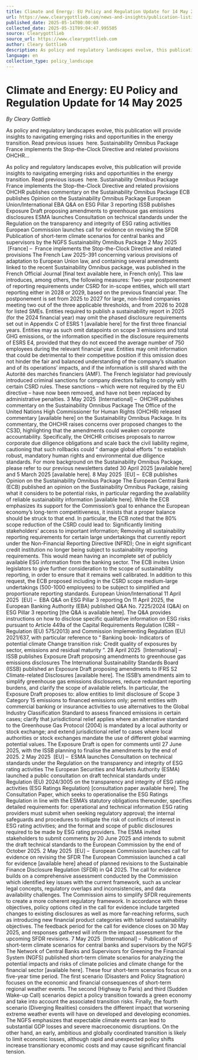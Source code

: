 ```yaml
---
title: Climate and Energy: EU Policy and Regulation Update for 14 May 2025
url: https://www.clearygottlieb.com/news-and-insights/publication-listing/climate-energy-eu-policy-regulation-update-2025-05-14
published_date: 2025-05-14T00:00:00
collected_date: 2025-05-31T09:04:47.995505
source: Clearygottlieb
source_url: https://www.clearygottlieb.com
author: Cleary Gottlieb
description: As policy and regulatory landscapes evolve, this publication will provide insights to navigating emerging risks and opportunities in the energy transition. Read previous issues  here. Sustainability Omnibus Package France implements the Stop-the-Clock Directive and related provisions OHCHR...
language: en
collection_type: policy_landscape
---
```


# Climate and Energy: EU Policy and Regulation Update for 14 May 2025

*By Cleary Gottlieb*

As policy and regulatory landscapes evolve, this publication will provide insights to navigating emerging risks and opportunities in the energy transition. Read previous issues  here. Sustainability Omnibus Package France implements the Stop-the-Clock Directive and related provisions OHCHR...

As policy and regulatory landscapes evolve, this publication will provide insights to navigating emerging risks and opportunities in the energy transition. Read previous issues  here. Sustainability Omnibus Package France implements the Stop-the-Clock Directive and related provisions OHCHR publishes commentary on the Sustainability Omnibus Package ECB publishes Opinion on the Sustainability Omnibus Package European Union/International EBA Q&amp;A on ESG Pillar 3 reporting ISSB publishes Exposure Draft proposing amendments to greenhouse gas emissions disclosures ESMA launches Consultation on technical standards under the Regulation on the transparency and integrity of ESG rating activities European Commission launches call for evidence on revising the SFDR Publication of short-term climate scenarios for central banks and supervisors by the NGFS Sustainability Omnibus Package 2 May 2025  [France] –  France implements the Stop-the-Clock Directive and related provisions The French Law 2025-391 concerning various provisions of adaptation to European Union law, and containing several amendments linked to the recent Sustainability Omnibus package, was published in the French Official Journal [final text available here, in French only]. This law introduces, among others, the following measures: Two-year postponement of reporting requirements under CSRD for in-scope entities, which will start reporting either in 2028 or 2029, based on the previous financial year. The postponement is set from 2025 to 2027 for large, non-listed companies meeting two out of the three applicable thresholds, and from 2026 to 2028 for listed SMEs. Entities required to publish a sustainability report in 2025 (for the 2024 financial year) may omit the phased disclosure requirements set out in Appendix C of ESRS 1 [available here] for the first three financial years. Entities may as such omit datapoints on scope 3 emissions and total GHG emissions, or the information specified in the disclosure requirements of ESRS E4, provided that they do not exceed the average number of 750 employees during the relevant financial year. Entities may omit information that could be detrimental to their competitive position if this omission does not hinder the fair and balanced understanding of the company’s situation and of its operations’ impacts, and if the information is still shared with the Autorité des marchés financiers (AMF). The French legislator had previously introduced criminal sanctions for company directors failing to comply with certain CSRD rules. These sanctions – which were not required by the EU directive – have now been removed, and have not been replaced by administrative penalties. 3 May 2025  [International] –  OHCHR publishes commentary on the Sustainability Omnibus Package The Office of the United Nations High Commissioner for Human Rights (OHCHR) released commentary [available here] on the Sustainability Omnibus Package. In its commentary, the OHCHR raises concerns over proposed changes to the CS3D, highlighting that the amendments could weaken corporate accountability. Specifically, the OHCHR criticises proposals to narrow corporate due diligence obligations and scale back the civil liability regime, cautioning that such rollbacks could “ damage global efforts ” to establish robust, mandatory human rights and environmental due diligence standards. For more background on the Sustainability Omnibus Package, please refer to our previous newsletters dated 30 April 2025 [available here] and 5 March 2025 [available here]. 8 May 2025  [EU] –  ECB publishes Opinion on the Sustainability Omnibus Package The European Central Bank (ECB) published an opinion on the Sustainability Omnibus Package, raising what it considers to be potential risks, in particular regarding the availability of reliable sustainability information [available here]. While the ECB emphasizes its support for the Commission’s goal to enhance the European economy’s long-term competitiveness, it insists that a proper balance should be struck to that end. In particular, the ECB noted that the 80% scope reduction of the CSRD could lead to: Significantly limiting stakeholders’ access to important information; Removing all sustainability reporting requirements for certain large undertakings that currently report under the Non-Financial Reporting Directive (NFRD); One in eight significant credit institution no longer being subject to sustainability reporting requirements. This would mean having an incomplete set of publicly available ESG information from the banking sector. The ECB invites Union legislators to give further consideration to the scope of sustainability reporting, in order to ensure that it remains well calibrated. In addition to this request, the ECB proposed including in the CSRD scope medium-large undertakings (500-1000 employees) to be subject to simplified and proportionate reporting standards. European Union/International 11 April 2025  [EU] –  EBA Q&amp;A on ESG Pillar 3 reporting On 11 April 2025, the European Banking Authority (EBA) published Q&amp;A No. 7225/2024 (Q&amp;A) on ESG Pillar 3 reporting [the Q&amp;A is available here]. The Q&amp;A provides instructions on how to disclose specific qualitative information on ESG risks pursuant to Article 449a of the Capital Requirements Regulation (CRR – Regulation (EU) 575/2013) and Commission Implementing Regulation (EU) 2021/637, with particular reference to “ Banking book- Indicators of potential climate Change transition risk: Credit quality of exposures by sector, emissions and residual maturity ”. 28 April 2025  [International] –  ISSB publishes Exposure Draft proposing amendments to greenhouse gas emissions disclosures The International Sustainability Standards Board (ISSB) published an Exposure Draft proposing amendments to IFRS S2 Climate-related Disclosures [available here]. The ISSB’s amendments aim to simplify greenhouse gas emissions disclosures, reduce redundant reporting burdens, and clarify the scope of available reliefs. In particular, the Exposure Draft proposes to: allow entities to limit disclosure of Scope 3 Category 15 emissions to financed emissions only; permit entities with commercial banking or insurance activities to use alternatives to the Global Industry Classification Standard to assess financed emissions in certain cases; clarify that jurisdictional relief applies where an alternative standard to the Greenhouse Gas Protocol (2004) is mandated by a local authority or stock exchange; and extend jurisdictional relief to cases where local authorities or stock exchanges mandate the use of different global warming potential values. The Exposure Draft is open for comments until 27 June 2025, with the ISSB planning to finalise the amendments by the end of 2025. 2 May 2025  [EU] –  ESMA launches Consultation on technical standards under the Regulation on the transparency and integrity of ESG rating activities The European Securities and Markets Authority (ESMA) launched a public consultation on draft technical standards under Regulation (EU) 2024/3005 on the transparency and integrity of ESG rating activities (ESG Ratings Regulation) [consultation paper available here]. The Consultation Paper, which seeks to operationalise the ESG Ratings Regulation in line with the ESMA’s statutory obligations thereunder, specifies detailed requirements for: operational and technical information ESG rating providers must submit when seeking regulatory approval; the internal safeguards and procedures to mitigate the risk of conflicts of interest in ESG rating activities; and the format and scope of public disclosures required to be made by ESG rating providers. The ESMA invited stakeholders to submit comments by 20 June 2025 and intends to submit the draft technical standards to the European Commission by the end of October 2025. 2 May 2025  [EU] –  European Commission launches call for evidence on revising the SFDR The European Commission launched a call for evidence [available here] ahead of planned revisions to the Sustainable Finance Disclosure Regulation (SFDR) in Q4 2025. The call for evidence builds on a comprehensive assessment conducted by the Commission which identified key issues with the current framework, such as unclear legal concepts, regulatory overlaps and inconsistencies, and data availability challenges. The Commission aims to simplify SFDR requirements to create a more coherent regulatory framework. In accordance with these objectives, policy options cited in the call for evidence include targeted changes to existing disclosures as well as more far-reaching reforms, such as introducing new financial product categories with tailored sustainability objectives. The feedback period for the call for evidence closes on 30 May 2025, and responses gathered will inform the impact assessment for the upcoming SFDR revisions. 7 May 2025  [International] –  Publication of short-term climate scenarios for central banks and supervisors by the NGFS The Network of Central Banks and Supervisors for Greening the Financial System (NGFS) published short-term climate scenarios for analyzing the potential impacts and risks of climate policies and climate change for the financial sector [available here]. These four short-term scenarios focus on a five-year time period. The first scenario (Disasters and Policy Stagnation) focuses on the economic and financial consequences of short-term regional weather events. The second (Highway to Paris) and third (Sudden Wake-up Call) scenarios depict a policy transition towards a green economy and take into account the associated transition risks. Finally, the fourth scenario (Diverging Realities) considers the different impact that worsening extreme weather events will have on developed and developing economies. The NGFS emphasizes that expectable climate events can lead to substantial GDP losses and severe macroeconomic disruptions. On the other hand, an early, ambitious and globally coordinated transition is likely to limit economic losses, although rapid and unexpected policy shifts increase transitionary economic costs and may cause significant financial tension.